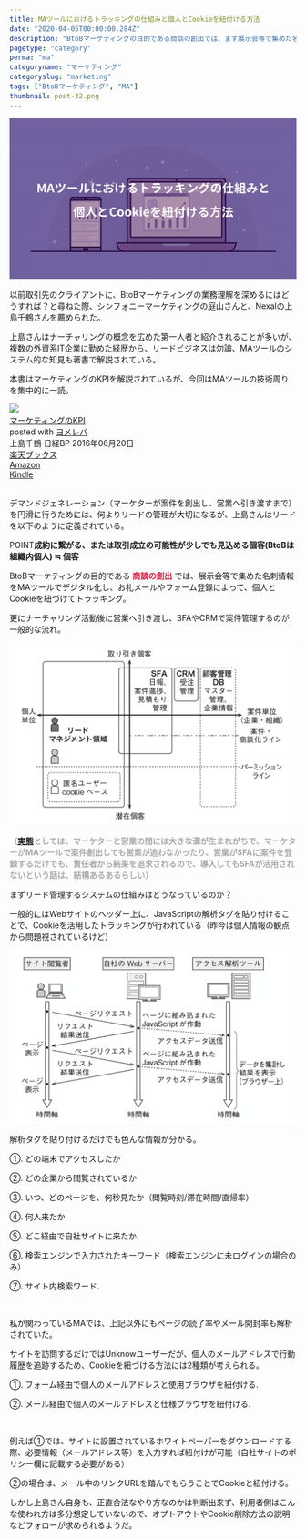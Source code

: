 ```yaml
---
title: MAツールにおけるトラッキングの仕組みと個人とCookieを紐付ける方法
date: "2020-04-05T00:00:00.284Z"
description: "BtoBマーケティングの目的である商談の創出では、まず展示会等で集めた名刺情報をMAツールでデジタル化。その後にお礼メールやフォーム登録で個人とCookieを紐づけてトラッキング、ナーチャリング活動後に営業に引き渡し、SFAやCRMで案件管理するのが一般的な流れとなる。"
pagetype: "category"
perma: "ma"
categoryname: "マーケティング"
categoryslug: "marketing"
tags: ["BtoBマーケティング", "MA"]
thumbnail: post-32.png
---
```


![](./post-32.png)

以前取引先のクライアントに、BtoBマーケティングの業務理解を深めるにはどうすれば？と尋ねた際、シンフォニーマーケティングの庭山さんと、Nexalの上島千鶴さんを薦められた。

上島さんはナーチャリングの概念を広めた第一人者と紹介されることが多いが、複数の外資系IT企業に勤めた経歴から、リードビジネスは勿論、MAツールのシステム的な知見も著書で解説されている。

本書はマーケティングのKPIを解説されているが、今回はMAツールの技術周りを集中的に一読。

<div class="cstmreba"><div class="booklink-box"><div class="booklink-image"><a href="https://hb.afl.rakuten.co.jp/hgc/146fe51c.1fd043a3.146fe51d.605dc196/yomereba_main_202004041645517401?pc=http%3A%2F%2Fbooks.rakuten.co.jp%2Frb%2F14291219%2F%3Fscid%3Daf_ich_link_urltxt%26m%3Dhttp%3A%2F%2Fm.rakuten.co.jp%2Fev%2Fbook%2F" target="_blank" ><img src="https://thumbnail.image.rakuten.co.jp/@0_mall/book/cabinet/7615/9784822237615.jpg?_ex=160x160" style="border: none;" /></a></div><div class="booklink-info"><div class="booklink-name"><a href="https://hb.afl.rakuten.co.jp/hgc/146fe51c.1fd043a3.146fe51d.605dc196/yomereba_main_202004041645517401?pc=http%3A%2F%2Fbooks.rakuten.co.jp%2Frb%2F14291219%2F%3Fscid%3Daf_ich_link_urltxt%26m%3Dhttp%3A%2F%2Fm.rakuten.co.jp%2Fev%2Fbook%2F" target="_blank" >マーケティングのKPI</a><div class="booklink-powered-date">posted with <a href="https://yomereba.com" rel="nofollow" target="_blank">ヨメレバ</a></div></div><div class="booklink-detail">上島千鶴 日経BP 2016年06月20日    </div><div class="booklink-link2"><div class="shoplinkrakuten"><a href="https://hb.afl.rakuten.co.jp/hgc/146fe51c.1fd043a3.146fe51d.605dc196/yomereba_main_202004041645517401?pc=http%3A%2F%2Fbooks.rakuten.co.jp%2Frb%2F14291219%2F%3Fscid%3Daf_ich_link_urltxt%26m%3Dhttp%3A%2F%2Fm.rakuten.co.jp%2Fev%2Fbook%2F" target="_blank" >楽天ブックス</a></div><div class="shoplinkamazon"><a href="https://www.amazon.co.jp/exec/obidos/asin/4822237613/kanon123-22/" target="_blank" >Amazon</a></div><div class="shoplinkkindle"><a href="https://www.amazon.co.jp/gp/search?keywords=%E3%83%9E%E3%83%BC%E3%82%B1%E3%83%86%E3%82%A3%E3%83%B3%E3%82%B0%E3%81%AEKPI&__mk_ja_JP=%83J%83%5E%83J%83i&url=node%3D2275256051&tag=kanon123-22" target="_blank" >Kindle</a></div>                              	  	  	  	  	</div></div><div class="booklink-footer"></div></div></div>
<br/>

デマンドジェネレーション（マーケターが案件を創出し、営業へ引き渡すまで）を円滑に行うためには、何よりリードの管理が大切になるが、上島さんはリードを以下のように定義されている。

<span class="mark">POINT</span>**成約に繋がる、または取引成立の可能性が少しでも見込める個客(BtoBは組織内個人) ≒ 個客**

BtoBマーケティングの目的である <span style="color: crimson; font-weight: bold;">商談の創出</span> では、展示会等で集めた名刺情報をMAツールでデジタル化し、お礼メールやフォーム登録によって、個人とCookieを紐づけてトラッキング。

更にナーチャリング活動後に営業へ引き渡し、SFAやCRMで案件管理するのが一般的な流れ。

![](./post-32-1.png)

<span style="color: darkgray; font-weight: bold;">（[実態](/post-31/)としては、マーケターと営業の間には大きな溝が生まれがちで、マーケターがMAツールで案件創出しても営業が追わなかったり、営業がSFAに案件を登録するだけでも、責任者から結果を追求されるので、導入してもSFAが活用されないという話は、結構あるあるらしい）</span>

まずリード管理するシステムの仕組みはどうなっているのか？

一般的にはWebサイトのヘッダー上に、JavaScriptの解析タグを貼り付けることで、Cookieを活用したトラッキングが行われている（昨今は個人情報の観点から問題視されているけど）

![](./post-32-2.png)

解析タグを貼り付けるだけでも色んな情報が分かる。

<div class="blackboard-box">
<p>①. どの端末でアクセスしたか</p>
<p>②. どの企業から閲覧されているか</p>
<p>③. いつ、どのページを、何秒見たか（閲覧時刻/滞在時間/直帰率）</p>
<p>④. 何人来たか</p>
<p>⑤. どこ経由で自社サイトに来たか.</p>
<p>⑥. 検索エンジンで入力されたキーワード（検索エンジンに未ログインの場合のみ）</p>
<p>⑦. サイト内検索ワード.</p>
<div class="chalk1"></div>
<div class="chalk2"></div>
</div>
<br>

私が関わっているMAでは、上記以外にもページの読了率やメール開封率も解析されていた。

サイトを訪問するだけではUnknowユーザーだが、個人のメールアドレスで行動履歴を追跡するため、Cookieを紐づける方法には2種類が考えられる。

<div class="blackboard-box">
<p>①. フォーム経由で個人のメールアドレスと使用ブラウザを紐付ける.</p>
<p>②. メール経由で個人のメールアドレスと仕様ブラウザを紐付ける.</p>
<div class="chalk1"></div>
<div class="chalk2"></div>
</div>
<br/>

例えば①では、サイトに設置されているホワイトペーパーをダウンロードする際、必要情報（メールアドレス等）を入力すれば紐付けが可能（自社サイトのポリシー欄に記載する必要がある）

②の場合は、メール中のリンクURLを踏んでもらうことでCookieと紐付ける。

しかし上島さん自身も、正直合法なやり方なのかは判断出来ず、利用者側はこんな使われ方は多分想定していないので、オプトアウトやCookie削除方法の説明などフォローが求められるようだ。
